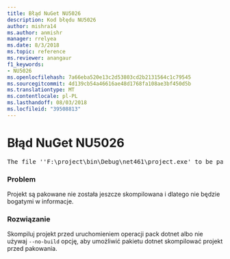 ```yaml
---
title: Błąd NuGet NU5026
description: Kod błędu NU5026
author: mishra14
ms.author: anmishr
manager: rrelyea
ms.date: 8/3/2018
ms.topic: reference
ms.reviewer: anangaur
f1_keywords:
- NU5026
ms.openlocfilehash: 7a66eba520e13c2d53803cd2b2131564c1c79545
ms.sourcegitcommit: 4d139cb54a46616ae48d1768fa108ae3bf450d5b
ms.translationtype: MT
ms.contentlocale: pl-PL
ms.lasthandoff: 08/03/2018
ms.locfileid: "39508813"
---
```

# <a name="nuget-error-nu5026"></a>Błąd NuGet NU5026
<pre>The file ''F:\project\bin\Debug\net461\project.exe' to be packed was not found on disk.</pre>

### <a name="issue"></a>Problem

Projekt są pakowane nie została jeszcze skompilowana i dlatego nie będzie bogatymi w informacje.


### <a name="solution"></a>Rozwiązanie

Skompiluj projekt przed uruchomieniem operacji pack dotnet albo nie używaj `--no-build` opcję, aby umożliwić pakietu dotnet skompilować projekt przed pakowania.

